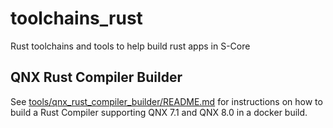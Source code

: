 # toolchains_rust

Rust toolchains and tools to help build rust apps in S-Core

## QNX Rust Compiler Builder

See [tools/qnx_rust_compiler_builder/README.md](tools/qnx_rust_compiler_builder/README.md) for instructions on how to build a Rust Compiler supporting
QNX 7.1 and QNX 8.0 in a docker build.
